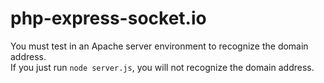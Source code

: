# php-express-socket.io
You must test in an Apache server environment to recognize the domain address.   
If you just run ```node server.js```, you will not recognize the domain address.  
